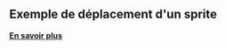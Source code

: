 ## Exemple de déplacement d'un sprite

[**En savoir plus**](https://github.com/Emilien-B/sprites#2-exemple-de-d%C3%A9placement-dun-sprite)